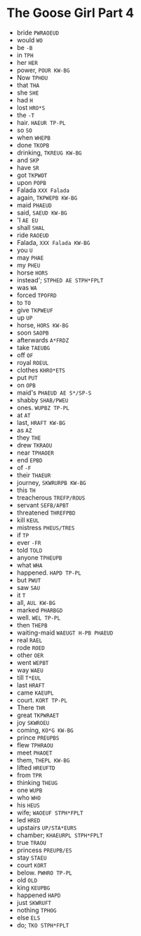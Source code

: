 # The Goose Girl Part 4

* bride `PWRAOEUD`
* would `WO`
* be `-B`
* in `TPH`
* her `HER`
* power, `POUR KW-BG`
* Now `TPHOU`
* that `THA`
* she `SHE`
* had `H`
* lost `HRO*S`
* the `-T`
* hair. `HAEUR TP-PL`
* so `SO`
* when `WHEPB`
* done `TKOPB`
* drinking, `TKREUG KW-BG`
* and `SKP`
* have `SR`
* got `TKPWOT`
* upon `POPB`
* Falada `XXX Falada`
* again, `TKPWEPB KW-BG`
* maid `PHAEUD`
* said, `SAEUD KW-BG`
* 'I `AE EU`
* shall `SHAL`
* ride `RAOEUD`
* Falada, `XXX Falada KW-BG`
* you `U`
* may `PHAE`
* my `PHEU`
* horse `HORS`
* instead'; `STPHED AE STPH*FPLT`
* was `WA`
* forced `TPOFRD`
* to `TO`
* give `TKPWEUF`
* up `UP`
* horse, `HORS KW-BG`
* soon `SAOPB`
* afterwards `A*FRDZ`
* take `TAEUBG`
* off `OF`
* royal `ROEUL`
* clothes `KHRO*ETS`
* put `PUT`
* on `OPB`
* maid's `PHAEUD AE S*/SP-S`
* shabby `SHAB/PWEU`
* ones. `WUPBZ TP-PL`
* at `AT`
* last, `HRAFT KW-BG`
* as `AZ`
* they `THE`
* drew `TKRAOU`
* near `TPHAOER`
* end `EPBD`
* of `-F`
* their `THAEUR`
* journey, `SKWRURPB KW-BG`
* this `TH`
* treacherous `TREFP/ROUS`
* servant `SEFB/APBT`
* threatened `THREFPBD`
* kill `KEUL`
* mistress `PHEUS/TRES`
* if `TP`
* ever `-FR`
* told `TOLD`
* anyone `TPHEUPB`
* what `WHA`
* happened. `HAPD TP-PL`
* but `PWUT`
* saw `SAU`
* it `T`
* all, `AUL KW-BG`
* marked `PHARBGD`
* well. `WEL TP-PL`
* then `THEPB`
* waiting-maid `WAEUGT H-PB PHAEUD`
* real `RAEL`
* rode `ROED`
* other `OER`
* went `WEPBT`
* way `WAEU`
* till `T*EUL`
* last `HRAFT`
* came `KAEUPL`
* court. `KORT TP-PL`
* There `THR`
* great `TKPWRAET`
* joy `SKWROEU`
* coming, `KO*G KW-BG`
* prince `PREUPBS`
* flew `TPHRAOU`
* meet `PHAOET`
* them, `THEPL KW-BG`
* lifted `HREUFTD`
* from `TPR`
* thinking `THEUG`
* one `WUPB`
* who `WHO`
* his `HEUS`
* wife; `WAOEUF STPH*FPLT`
* led `HRED`
* upstairs `UP/STA*EURS`
* chamber; `KHAEURPL STPH*FPLT`
* true `TRAOU`
* princess `PREUPB/ES`
* stay `STAEU`
* court `KORT`
* below. `PWHRO TP-PL`
* old `OLD`
* king `KEUPBG`
* happened `HAPD`
* just `SKWRUFT`
* nothing `TPHOG`
* else `ELS`
* do; `TKO STPH*FPLT`
